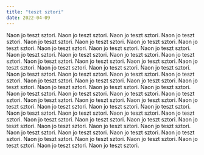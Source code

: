 ```yaml
---
title: "teszt sztori"
date: 2022-04-09
---
```

Naon jo teszt sztori.
Naon jo teszt sztori.
Naon jo teszt sztori.
Naon jo teszt sztori.
Naon jo teszt sztori.
Naon jo teszt sztori.
Naon jo teszt sztori.
Naon jo teszt sztori.
Naon jo teszt sztori.
Naon jo teszt sztori.
Naon jo teszt sztori.
Naon jo teszt sztori.
Naon jo teszt sztori.
Naon jo teszt sztori.
Naon jo teszt sztori.
Naon jo teszt sztori.
Naon jo teszt sztori.
Naon jo teszt sztori.
Naon jo teszt sztori.
Naon jo teszt sztori.
Naon jo teszt sztori.
Naon jo teszt sztori.
Naon jo teszt sztori.
Naon jo teszt sztori.
Naon jo teszt sztori.
Naon jo teszt sztori.
Naon jo teszt sztori.
Naon jo teszt sztori.
Naon jo teszt sztori.
Naon jo teszt sztori.
Naon jo teszt sztori.
Naon jo teszt sztori.
Naon jo teszt sztori.
Naon jo teszt sztori.
Naon jo teszt sztori.
Naon jo teszt sztori.
Naon jo teszt sztori.
Naon jo teszt sztori.
Naon jo teszt sztori.
Naon jo teszt sztori.
Naon jo teszt sztori.
Naon jo teszt sztori.
Naon jo teszt sztori.
Naon jo teszt sztori.
Naon jo teszt sztori.
Naon jo teszt sztori.
Naon jo teszt sztori.
Naon jo teszt sztori.
Naon jo teszt sztori.
Naon jo teszt sztori.
Naon jo teszt sztori.
Naon jo teszt sztori.
Naon jo teszt sztori.
Naon jo teszt sztori.
Naon jo teszt sztori.
Naon jo teszt sztori.
Naon jo teszt sztori.
Naon jo teszt sztori.
Naon jo teszt sztori.
Naon jo teszt sztori.
Naon jo teszt sztori.
Naon jo teszt sztori.
Naon jo teszt sztori.
Naon jo teszt sztori.
Naon jo teszt sztori.
